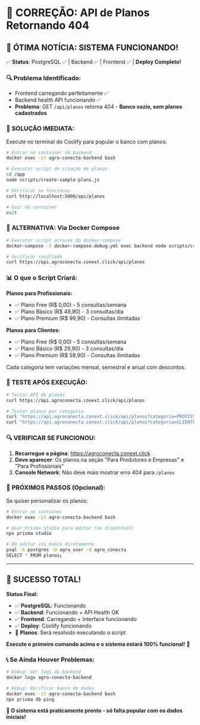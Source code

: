 # 🔧 CORREÇÃO: API de Planos Retornando 404

## 🎉 **ÓTIMA NOTÍCIA: SISTEMA FUNCIONANDO!**

✅ **Status**: PostgreSQL ✅ | Backend ✅ | Frontend ✅ | **Deploy Completo!**

### 🔍 **Problema Identificado:**
- Frontend carregando perfeitamente ✅
- Backend health API funcionando ✅  
- **Problema**: GET `/api/planos` retorna 404 - **Banco vazio, sem planos cadastrados**

### 🚀 **SOLUÇÃO IMEDIATA:**

Execute no terminal do Coolify para popular o banco com planos:

```bash
# Entrar no container do backend
docker exec -it agro-conecta-backend bash

# Executar script de criação de planos
cd /app
node scripts/create-sample-plans.js

# Verificar se funcionou
curl http://localhost:5000/api/planos

# Sair do container
exit
```

### 🔧 **ALTERNATIVA: Via Docker Compose**

```bash
# Executar script através do docker-compose
docker-compose -f docker-compose.debug.yml exec backend node scripts/create-sample-plans.js

# Verificar resultado
curl https://api.agroconecta.conext.click/api/planos
```

### 📊 **O que o Script Criará:**

**Planos para Profissionais:**
- ✅ Plano Free (R$ 0,00) - 5 consultas/semana
- ✅ Plano Básico (R$ 49,90) - 3 consultas/dia  
- ✅ Plano Premium (R$ 99,90) - Consultas ilimitadas

**Planos para Clientes:**
- ✅ Plano Free (R$ 0,00) - 5 consultas/semana
- ✅ Plano Básico (R$ 29,90) - 3 consultas/dia
- ✅ Plano Premium (R$ 59,90) - Consultas ilimitadas

Cada categoria tem variações mensal, semestral e anual com descontos.

### 🎯 **TESTE APÓS EXECUÇÃO:**

```bash
# Testar API de planos
curl https://api.agroconecta.conext.click/api/planos

# Testar planos por categoria
curl "https://api.agroconecta.conext.click/api/planos?categoria=PROFISSIONAL"
curl "https://api.agroconecta.conext.click/api/planos?categoria=CLIENTE"
```

### 🔍 **VERIFICAR SE FUNCIONOU:**

1. **Recarregue a página**: https://agroconecta.conext.click
2. **Deve aparecer**: Os planos na seção "Para Produtores e Empresas" e "Para Profissionais"
3. **Console Network**: Não deve mais mostrar erro 404 para `/planos`

### 🎯 **PRÓXIMOS PASSOS (Opcional):**

Se quiser personalizar os planos:

```bash
# Entrar no container
docker exec -it agro-conecta-backend bash

# Usar Prisma Studio para editar (se disponível)
npx prisma studio

# OU editar via banco diretamente
psql -h postgres -U agro_user -d agro_conecta
SELECT * FROM planos;
```

---

## 🎉 **SUCESSO TOTAL!**

**Status Final:**
- ✅ **PostgreSQL**: Funcionando
- ✅ **Backend**: Funcionando + API Health OK
- ✅ **Frontend**: Carregando + Interface funcionando
- ✅ **Deploy**: Coolify funcionando
- 🔧 **Planos**: Será resolvido executando o script

**Execute o primeiro comando acima e o sistema estará 100% funcional!** 🚀

### 📞 **Se Ainda Houver Problemas:**

```bash
# Debug: Ver logs do backend
docker logs agro-conecta-backend

# Debug: Verificar banco de dados
docker exec -it agro-conecta-backend bash
npx prisma db ping
```

**🎯 O sistema está praticamente pronto - só falta popular com os dados iniciais!**
